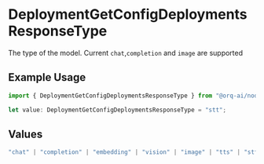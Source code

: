 # DeploymentGetConfigDeploymentsResponseType

The type of the model. Current `chat`,`completion` and `image` are supported

## Example Usage

```typescript
import { DeploymentGetConfigDeploymentsResponseType } from "@orq-ai/node/models/operations";

let value: DeploymentGetConfigDeploymentsResponseType = "stt";
```

## Values

```typescript
"chat" | "completion" | "embedding" | "vision" | "image" | "tts" | "stt" | "rerank" | "moderations"
```